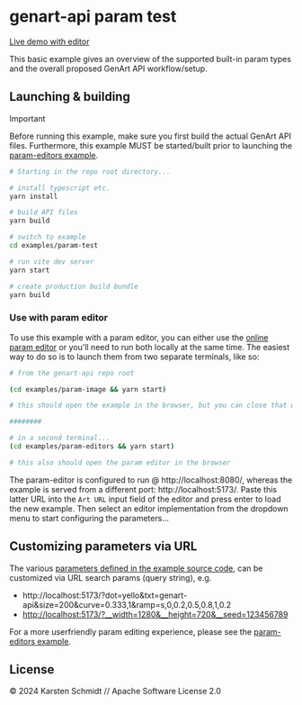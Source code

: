 # genart-api param test

[Live demo with editor](https://demo.thi.ng/genart-api/param-editors/?url=https://demo.thi.ng/genart-api/param-test/)

This basic example gives an overview of the supported built-in param types and
the overall proposed GenArt API workflow/setup.

## Launching & building

> [!IMPORTANT]
> Before running this example, make sure you first build the actual GenArt API
> files. Furthermore, this example MUST be started/built prior to launching the
> [param-editors example](../param-editors/).

```bash
# Starting in the repo root directory...

# install typescript etc.
yarn install

# build API files
yarn build

# switch to example
cd examples/param-test

# run vite dev server
yarn start

# create production build bundle
yarn build
```

### Use with param editor

To use this example with a param editor, you can either use the [online param
editor](https://demo.thi.ng/genart-api/param-editors/?url=https://demo.thi.ng/genart-api/param-test/)
or you'll need to run both locally at the same time. The easiest way to do so is
to launch them from two separate terminals, like so:

```bash
# from the genart-api repo root

(cd examples/param-image && yarn start)

# this should open the example in the browser, but you can close that window again...

########

# in a second terminal...
(cd examples/param-editors && yarn start)

# this also should open the param editor in the browser
```

The param-editor is configured to run @ http://localhost:8080/, whereas the
example is served from a different port: http://localhost:5173/. Paste this
latter URL into the `Art URL` input field of the editor and press enter to load
the new example. Then select an editor implementation from the dropdown menu to
start configuring the parameters...

## Customizing parameters via URL

The various [parameters defined in the example source code](src/index.ts), can
be customized via URL search params (query string), e.g.

-   http://localhost:5173/?dot=yello&txt=genart-api&size=200&curve=0.333,1&ramp=s,0,0.2,0.5,0.8,1,0.2
-   [http://localhost:5173/?\_\_width=1280&\_\_height=720&\_\_seed=123456789](http://localhost:5173/?__width=1280&__height=720&__seed=123456789)

For a more userfriendly param editing experience, please see the [param-editors
example](../param-editors/).

## License

&copy; 2024 Karsten Schmidt // Apache Software License 2.0
